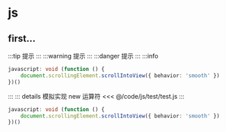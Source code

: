 <script setup>
</script>
<style lang='scss'></style>

# js

## first...

:::tip
提示
:::
:::warning
提示
:::
:::danger
提示
:::
:::info 
```ts
javascript: void (function () {
    document.scrollingElement.scrollIntoView({ behavior: 'smooth' })
})()
```
:::
::: details 模拟实现 new 运算符 
<<< @/code/js/test/test.js 
:::
```ts {2}
javascript: void (function () {
    document.scrollingElement.scrollIntoView({ behavior: 'smooth' })
})()
```
